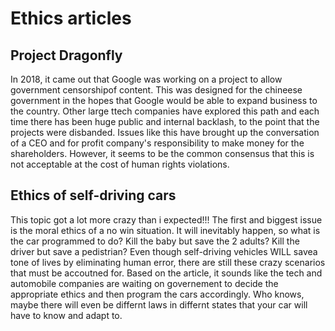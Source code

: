# Ethics articles

## Project Dragonfly

In 2018, it came out that Google was working on a project to allow government censorshipof content. This was designed for the chineese government in the hopes that Google would be able to expand business to the country. Other large ttech companies have explored this path and each time there has been huge public and internal backlash, to the point that the projects were disbanded. Issues like this have brought up the conversation of a CEO and for profit company's responsibility to make money for the shareholders. However, it seems to be the common consensus that this is not acceptable at the cost of human rights violations.

## Ethics of self-driving cars

This topic got a lot more crazy than i expected!!! The first and biggest issue is the moral ethics of a no win situation. It will inevitably happen, so what is the car programmed to do? Kill the baby but save the 2 adults? Kill the driver but save a pedistrian? Even though self-driving vehicles WILL savea tone of lives by eliminating human error, there are still these crazy scenarios that must be accoutned for. Based on the article, it sounds like the tech and automobile companies are waiting on governement to decide the appropriate ethics and then program the cars accordingly. Who knows, maybe there will even be differnt laws in differnt states that your car will have to know and adapt to.

